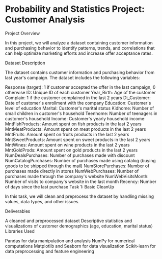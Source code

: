 <h1>Probability and Statistics Project: Customer Analysis</h1>
Project Overview

In this project, we will analyze a dataset containing customer information and purchasing behavior to identify patterns, trends, and correlations that can help optimize marketing efforts and increase offer acceptance rates.

Dataset Description

The dataset contains customer information and purchasing behavior from last year's campaign. The dataset includes the following variables:

Response (target): 1 if customer accepted the offer in the last campaign, 0 otherwise
ID: Unique ID of each customer
Year_Birth: Age of the customer
Complain: 1 if the customer complained in the last 2 years
Dt_Customer: Date of customer's enrollment with the company
Education: Customer's level of education
Marital: Customer's marital status
Kidhome: Number of small children in customer's household
Teenhome: Number of teenagers in customer's household
Income: Customer's yearly household income
MntFishProducts: Amount spent on fish products in the last 2 years
MntMeatProducts: Amount spent on meat products in the last 2 years
MntFruits: Amount spent on fruits products in the last 2 years
MntSweetProducts: Amount spent on sweet products in the last 2 years
MntWines: Amount spent on wine products in the last 2 years
MntGoldProds: Amount spent on gold products in the last 2 years
NumDealsPurchases: Number of purchases made with discount
NumCatalogPurchases: Number of purchases made using catalog (buying goods to be shipped through the mail)
NumStorePurchases: Number of purchases made directly in stores
NumWebPurchases: Number of purchases made through the company's website
NumWebVisitsMonth: Number of visits to company's website in the last month
Recency: Number of days since the last purchase
Task 1: Basic CleanUp

In this task, we will clean and preprocess the dataset by handling missing values, data types, and other issues.

Deliverables

A cleaned and preprocessed dataset
Descriptive statistics and visualizations of customer demographics (age, education, marital status)
Libraries Used

Pandas for data manipulation and analysis
NumPy for numerical computations
Matplotlib and Seaborn for data visualization
Scikit-learn for data preprocessing and feature engineering
